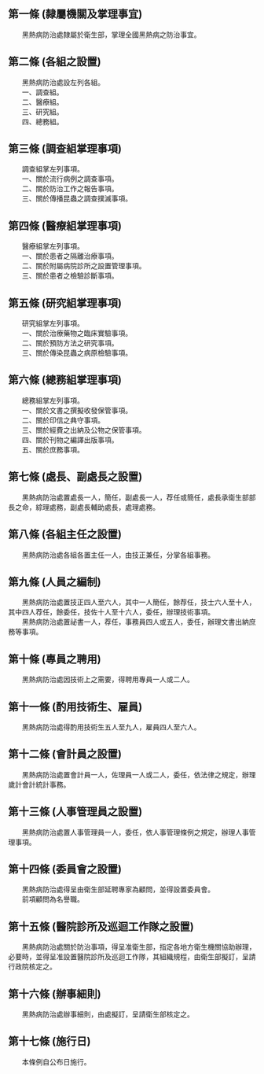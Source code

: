 第一條 (隸屬機關及掌理事宜)
---------------------------
　　黑熱病防治處隸屬於衛生部，掌理全國黑熱病之防治事宜。  


第二條 (各組之設置)
-------------------
　　黑熱病防治處設左列各組。  
　　一、調查組。  
　　二、醫療組。  
　　三、研究組。  
　　四、總務組。  


第三條 (調查組掌理事項)
-----------------------
　　調查組掌左列事項。  
　　一、關於流行病例之調查事項。  
　　二、關於防治工作之報告事項。  
　　三、關於傳播昆蟲之調查撲滅事項。  


第四條 (醫療組掌理事項)
-----------------------
　　醫療組掌左列事項。  
　　一、關於患者之隔離治療事項。  
　　二、關於附屬病院診所之設置管理事項。  
　　三、關於患者之檢驗診斷事項。  


第五條 (研究組掌理事項)
-----------------------
　　研究組掌左列事項。  
　　一、關於治療藥物之臨床實驗事項。  
　　二、關於預防方法之研究事項。  
　　三、關於傳染昆蟲之病原檢驗事項。  


第六條 (總務組掌理事項)
-----------------------
　　總務組掌左列事項。  
　　一、關於文書之撰擬收發保管事項。  
　　二、關於印信之典守事項。  
　　三、關於經費之出納及公物之保管事項。  
　　四、關於刊物之編譯出版事項。  
　　五、關於庶務事項。  


第七條 (處長、副處長之設置)
---------------------------
　　黑熱病防治處置處長一人，簡任，副處長一人，荐任或簡任，處長承衛生部部長之命，綜理處務，副處長輔助處長，處理處務。  


第八條 (各組主任之設置)
-----------------------
　　黑熱病防治處各組各置主任一人，由技正兼任，分掌各組事務。  


第九條 (人員之編制)
-------------------
　　黑熱病防治處置技正四人至六人，其中一人簡任，餘荐任，技士六人至十人，其中四人荐任，餘委任，技佐十人至十六人，委任，辦理技術事項。  
　　黑熱病防治處置祕書一人，荐任，事務員四人或五人，委任，辦理文書出納庶務等事項。  


第十條 (專員之聘用)
-------------------
　　黑熱病防治處因技術上之需要，得聘用專員一人或二人。  


第十一條 (酌用技術生、雇員)
---------------------------
　　黑熱病防治處得酌用技術生五人至九人，雇員四人至六人。  


第十二條 (會計員之設置)
-----------------------
　　黑熱病防治處置會計員一人，佐理員一人或二人，委任，依法律之規定，辦理歲計會計統計事務。  


第十三條 (人事管理員之設置)
---------------------------
　　黑熱病防治處置人事管理員一人，委任，依人事管理條例之規定，辦理人事管理事項。  


第十四條 (委員會之設置)
-----------------------
　　黑熱病防治處得呈由衛生部延聘專家為顧問，並得設置委員會。  
　　前項顧問為名譽職。  


第十五條 (醫院診所及巡迴工作隊之設置)
-------------------------------------
　　黑熱病防治處關於防治事項，得呈准衛生部，指定各地方衛生機關協助辦理，必要時，並得呈准設置醫院診所及巡迴工作隊，其組織規程，由衛生部擬訂，呈請行政院核定之。  


第十六條 (辦事細則)
-------------------
　　黑熱病防治處辦事細則，由處擬訂，呈請衛生部核定之。  


第十七條 (施行日)
-----------------
　　本條例自公布日施行。